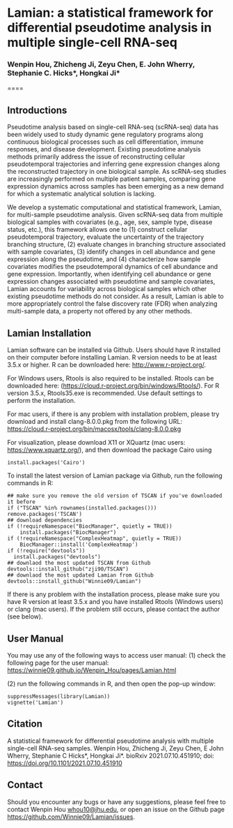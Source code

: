 # Lamian: a statistical framework for differential pseudotime analysis in multiple single-cell RNA-seq

### Wenpin Hou, Zhicheng Ji, Zeyu Chen, E. John Wherry, Stephanie C. Hicks\*, Hongkai Ji\*
====

## Introductions
Pseudotime analysis based on single-cell RNA-seq (scRNA-seq) data has been widely used to study dynamic gene regulatory programs along continuous biological processes such as cell differentiation, immune responses, and disease development. Existing pseudotime analysis methods primarily address the issue of reconstructing cellular pseudotemporal trajectories and inferring gene expression changes along the reconstructed trajectory in one biological sample. As scRNA-seq studies are increasingly performed on multiple patient samples, comparing gene expression dynamics across samples has been emerging as a new demand for which a systematic analytical solution is lacking. 

We develop a systematic computational and statistical framework, Lamian, for multi-sample pseudotime analysis. Given scRNA-seq data from multiple biological samples with covariates (e.g., age, sex, sample type, disease status, etc.), this framework allows one to (1) construct cellular pseudotemporal trajectory, evaluate the uncertainty of the trajectory branching structure, (2) evaluate changes in branching structure associated with sample covariates, (3) identify changes in cell abundance and gene expression along the pseudotime, and (4) characterize how sample covariates modifies the pseudotemporal dynamics of cell abundance and gene expression. Importantly, when identifying cell abundance or gene expression changes associated with pseudotime and sample covariates, Lamian accounts for variability across biological samples which other existing pseudotime methods do not consider. As a result, Lamian is able to more appropriately control the false discovery rate (FDR) when analyzing multi-sample data, a property not offered by any other methods. 

## Lamian Installation

Lamian software can be installed via Github.
Users should have R installed on their computer before installing Lamian. R version needs to be at least 3.5.x or higher. R can be downloaded here: http://www.r-project.org/.

For Windows users, Rtools is also required to be installed. Rtools can be downloaded here: (https://cloud.r-project.org/bin/windows/Rtools/). For R version 3.5.x, Rtools35.exe is recommended. Use default settings to perform the installation.

For mac users, if there is any problem with installation problem, please try download and install clang-8.0.0.pkg from the following URL: https://cloud.r-project.org/bin/macosx/tools/clang-8.0.0.pkg

For visualization, please download X11 or XQuartz (mac users: https://www.xquartz.org/), and then download the package Cairo using
```{r}
install.packages('Cairo')
```

To install the latest version of Lamian package via Github, run the following commands in R:
```{r }
## make sure you remove the old version of TSCAN if you've downloaded it before
if ("TSCAN" %in% rownames(installed.packages())) remove.packages('TSCAN')
## download dependencies
if (!requireNamespace("BiocManager", quietly = TRUE))
    install.packages("BiocManager")
if (!requireNamespace("ComplexHeatmap", quietly = TRUE))
    BiocManager::install('ComplexHeatmap')
if (!require("devtools"))
  install.packages("devtools")
## downlaod the most updated TSCAN from Github
devtools::install_github("zji90/TSCAN") 
## downlaod the most updated Lamian from Github
devtools::install_github("Winnie09/Lamian")
```



If there is any problem with the installation process, please make sure you have R version at least 3.5.x and you have installed Rtools (Windows users) or clang (mac users). If the problem still occurs, please contact the author (see below).


## User Manual
You may use any of the following ways to access user manual:
(1) check the following page for the user manual: 
https://winnie09.github.io/Wenpin_Hou/pages/Lamian.html

(2) run the following commands in R, and then open the pop-up window:
```{r}
suppressMessages(library(Lamian))
vignette('Lamian')
```

## Citation 

A statistical framework for differential pseudotime analysis with multiple single-cell RNA-seq samples. 
Wenpin Hou, Zhicheng Ji, Zeyu Chen, E John Wherry, Stephanie C Hicks\*, Hongkai Ji\*. 
bioRxiv 2021.07.10.451910; doi: https://doi.org/10.1101/2021.07.10.451910

## Contact

Should you encounter any bugs or have any suggestions, please feel free to contact Wenpin Hou <whou10@jhu.edu>, or open an issue on the Github page https://github.com/Winnie09/Lamian/issues.


